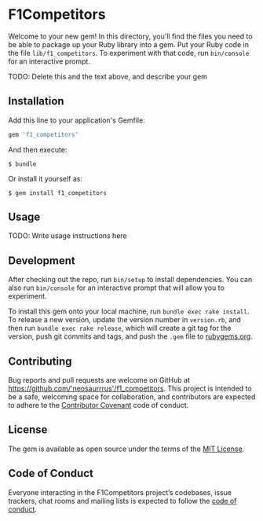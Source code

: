 # F1Competitors

Welcome to your new gem! In this directory, you'll find the files you need to be able to package up your Ruby library into a gem. Put your Ruby code in the file `lib/f1_competitors`. To experiment with that code, run `bin/console` for an interactive prompt.

TODO: Delete this and the text above, and describe your gem

## Installation

Add this line to your application's Gemfile:

```ruby
gem 'f1_competitors'
```

And then execute:

    $ bundle

Or install it yourself as:

    $ gem install f1_competitors

## Usage

TODO: Write usage instructions here

## Development

After checking out the repo, run `bin/setup` to install dependencies. You can also run `bin/console` for an interactive prompt that will allow you to experiment.

To install this gem onto your local machine, run `bundle exec rake install`. To release a new version, update the version number in `version.rb`, and then run `bundle exec rake release`, which will create a git tag for the version, push git commits and tags, and push the `.gem` file to [rubygems.org](https://rubygems.org).

## Contributing

Bug reports and pull requests are welcome on GitHub at https://github.com/'neosaurrrus'/f1_competitors. This project is intended to be a safe, welcoming space for collaboration, and contributors are expected to adhere to the [Contributor Covenant](http://contributor-covenant.org) code of conduct.

## License

The gem is available as open source under the terms of the [MIT License](https://opensource.org/licenses/MIT).

## Code of Conduct

Everyone interacting in the F1Competitors project’s codebases, issue trackers, chat rooms and mailing lists is expected to follow the [code of conduct](https://github.com/'neosaurrrus'/f1_competitors/blob/master/CODE_OF_CONDUCT.md).
